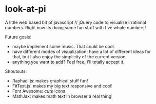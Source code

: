 look-at-pi
==========

A little web based bit of javascript // jQuery code to visualize irrational numbers.
Right now its doing some fun stuff with five whole numbers!

Future goals:
 * maybe implement some music. That could be cool.
 * have different modes of visualization; have a lot of different ideas for that, but I also enjoy the simplicity of the current version.
 * anything you want to add? Feel free, I'll totally accept it.

Shoutouts:
  * Raphael.js: makes graphical stuff fun!
  * FitText.js: makes my big text responsive and cool!
  * Font Awesome: *cute* icons
  * MathJax: makes math text in browser a real thing!